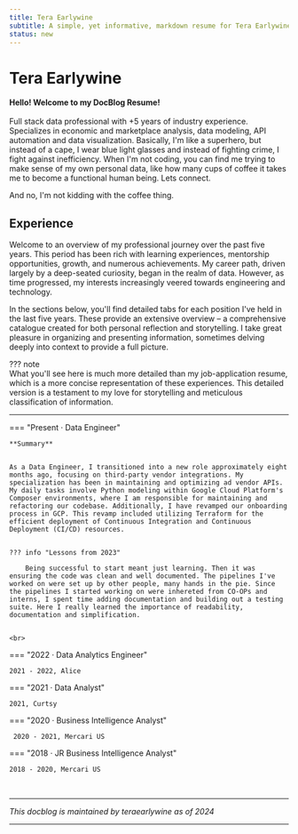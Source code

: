 ```yaml
---
title: Tera Earlywine
subtitle: A simple, yet informative, markdown resume for Tera Earlywine. 
status: new
---
```


# Tera Earlywine 

**Hello! Welcome to my DocBlog Resume!** <br><br>
Full stack data professional with +5 years of industry experience. Specializes in economic and marketplace analysis, data modeling, API automation and data visualization. Basically, I'm like a superhero, but instead of a cape, I wear blue light glasses and instead of fighting crime, I fight against inefficiency. When I'm not coding, you can find me trying to make sense of my own personal data, like how many cups of coffee it takes me to become a functional human being. Lets connect. 

And no, I'm not kidding with the coffee thing.



## **Experience**

Welcome to an overview of my professional journey over the past five years. This period has been rich with learning experiences, mentorship opportunities, growth, and numerous achievements. My career path, driven largely by a deep-seated curiosity, began in the realm of data. However, as time progressed, my interests increasingly veered towards engineering and technology.


In the sections below, you'll find detailed tabs for each position I've held in the last five years. These provide an extensive overview – a comprehensive catalogue created for both personal reflection and storytelling. I take great pleasure in organizing and presenting information, sometimes delving deeply into context to provide a full picture.


??? note  
    What you'll see here is much more detailed than my job-application resume, which is a more concise representation of these experiences. This detailed version is a testament to my love for storytelling and meticulous classification of information.

<hr>

=== "Present · Data Engineer"

    **Summary** 


    As a Data Engineer, I transitioned into a new role approximately eight months ago, focusing on third-party vendor integrations. My specialization has been in maintaining and optimizing ad vendor APIs. My daily tasks involve Python modeling within Google Cloud Platform's Composer environments, where I am responsible for maintaining and refactoring our codebase. Additionally, I have revamped our onboarding process in GCP. This revamp included utilizing Terraform for the efficient deployment of Continuous Integration and Continuous Deployment (CI/CD) resources.


    ??? info "Lessons from 2023"
    
        Being successful to start meant just learning. Then it was ensuring the code was clean and well documented. The pipelines I've worked on were set up by other people, many hands in the pie. Since the pipelines I started working on were inhereted from CO-OPs and interns, I spent time adding documentation and building out a testing suite. Here I really learned the importance of readability, documentation and simplification. 


    <br>
=== "2022 · Data Analytics Engineer"

    2021 - 2022, Alice


=== "2021 · Data Analyst"

    2021, Curtsy



=== "2020 · Business Intelligence Analyst"

     2020 - 2021, Mercari US



=== "2018 · JR Business Intelligence Analyst"

    2018 - 2020, Mercari US


<br>

<!-- ??? note; makes a collabsible block -->



<hr>
<i>This docblog is maintained by teraearlywine as of 2024</i>
<hr>